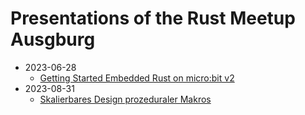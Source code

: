 # Presentations of the Rust Meetup Ausgburg

+ 2023-06-28
  + [Getting Started Embedded Rust on micro:bit v2](./2023-06-28/embedded_rust_microbitv2_presentation/embedded_rust_with_microbit2.pdf)
+ 2023-08-31
  + [Skalierbares Design prozeduraler Makros](<./2023-08-31/Skalierbares Design prozeduraler Makros/presentation.pdf>)

